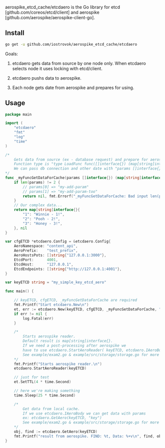 aerospike_etcd_cache/etcdaero is the Go library for etcd [github.com/coreos/etcd/client] and aerospike [github.com/aerospike/aerospike-client-go].

## Install

```bash
go get -u github.com/iostrovok/aerospike_etcd_cache/etcdaero
```

Goals: 

1) etcdaero gets data from source by one node only. When etcdaero selects node it uses locking with etcd/client.

2) etcdaero pushs data to aerospike.

3) Each node gets date from aerospike and prepares for using.


## Usage

```go
package main

import (
	"etcdaero"
	"fmt"
	"log"
	"time"
)

/*
	Gets data from source (ex - database request) and prepare for aerospake storing.
	Function type is "type LoadFunc func([]interface{}) (map[string]interface{}, error)"
	We can pass db connection and other date with "params []interface{}".
*/
func _myFuncGetDataForCache(params []interface{}) (map[string]interface{}, error) {
	if len(params) != 2 {
		// params[0] => "my-add-param"
		// params[1] => "my-add-param-too"
		return nil, fmt.Errorf("_myFuncGetDataForCache: Bad input len(params) != 2.\n")
	}
	// Our complex data...
	return map[string]interface{}{
		"1": "Winnie - 1!",
		"2": "Pooh - 2!",
		"3": "Honey - 3!",
	}, nil
}

var cfgETCD *etcdaero.Config = &etcdaero.Config{
	AeroNamespace: "content_api",
	AeroPrefix:    "test_prefix",
	AeroHostsPots: []string{"127.0.0.1:3000"},
	EtcdPort:      4001,
	EtcdHost:      "127.0.0.1",
	EtcdEndpoints: []string{"http://127.0.0.1:4001"},
}

var keyETCD string = "my_simple_key_etcd_aero"

func main() {

	// keyETCD, cfgETCD, _myFuncGetDataForCache are required
	fmt.Printf("Start etcdaero.New\n")
	et, err := etcdaero.New(keyETCD, cfgETCD, _myFuncGetDataForCache, "my-add-param", "my-add-param-too")
	if err != nil {
		log.Fatal(err)
	}

	/*
		Starts aerospike reader.
		Default result is map[string]interface{}.
		If we need a post-processing after aerospike we
		have to use etcdaero.StartAeroReader( keyETCD, etcdaero.IAeroBody ).
		See example/exam2.go & example/src/storage/storage.go for more details.
	*/
	fmt.Printf("Starts aerospike reader.\n")
	etcdaero.StartAeroReader(keyETCD)

	// just for test
	et.SetTTL(4 * time.Second)

	// here we're making something
	time.Sleep(25 * time.Second)

	/*
		Get data from local cache.
		If we use etcdaero.IAeroBody we can get data with params
		ex: etcdaero.GetAero(keyETCD, "key")
		See example/exam2.go & example/src/storage/storage.go for more details.
	*/
	obj, find := etcdaero.GetAero(keyETCD)
	fmt.Printf("result from aerospike. FIND: %t, Data: %+v\n", find, obj)
}

```

